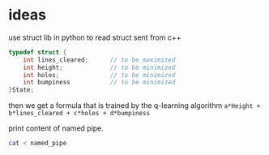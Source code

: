 # ideas

use struct lib in python to read struct sent from c++
```c
typedef struct {
    int lines_cleared;      // to be maximized
    int height;             // to be minimized
    int holes;              // to be minimized
    int bumpiness           // to be minimized
}State;
```
then we get a formula that is trained by the q-learning algorithm
`a*Height + b*lines_cleared + c*holes + d*bumpiness`


print content of named pipe.
```bash
cat < named_pipe
```
